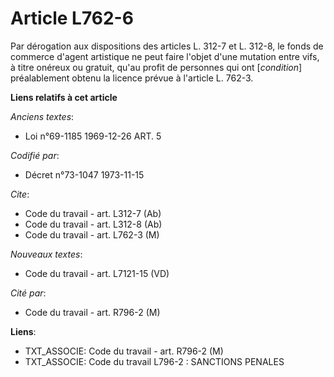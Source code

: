 # Article L762-6

Par dérogation aux dispositions des articles L. 312-7 et L. 312-8, le fonds de commerce d'agent artistique ne peut faire
l'objet d'une mutation entre vifs, à titre onéreux ou gratuit, qu'au profit de personnes qui ont [*condition*] préalablement
obtenu la licence prévue à l'article L. 762-3.

**Liens relatifs à cet article**

_Anciens textes_:

  - Loi n°69-1185 1969-12-26 ART. 5

_Codifié par_:

  - Décret n°73-1047 1973-11-15

_Cite_:

  - Code du travail - art. L312-7 (Ab)
  - Code du travail - art. L312-8 (Ab)
  - Code du travail - art. L762-3 (M)

_Nouveaux textes_:

  - Code du travail - art. L7121-15 (VD)

_Cité par_:

  - Code du travail - art. R796-2 (M)

**Liens**:

  - TXT_ASSOCIE: Code du travail - art. R796-2 (M)
  - TXT_ASSOCIE: Code du travail L796-2 : SANCTIONS PENALES

